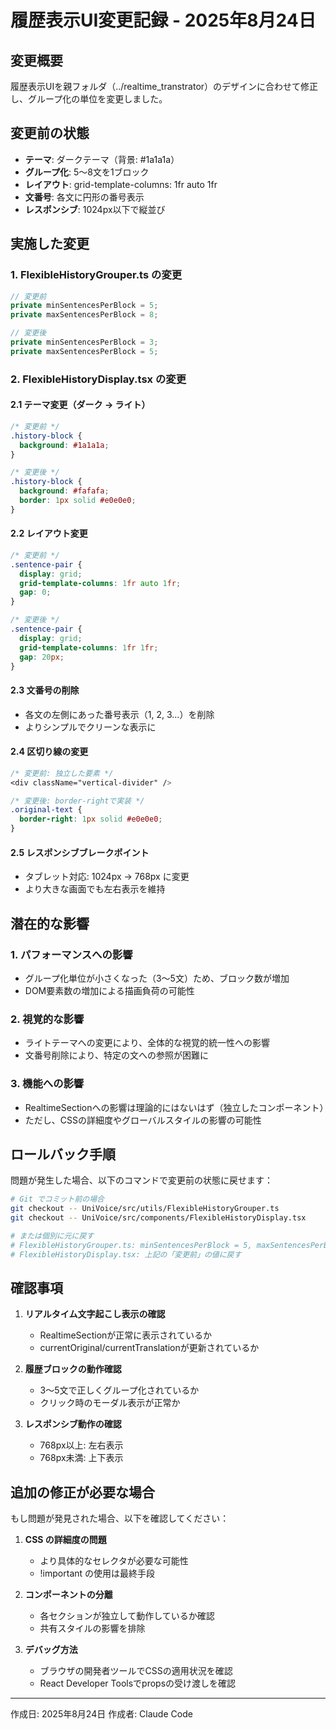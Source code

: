 # 履歴表示UI変更記録 - 2025年8月24日

## 変更概要
履歴表示UIを親フォルダ（../realtime_transtrator）のデザインに合わせて修正し、グループ化の単位を変更しました。

## 変更前の状態
- **テーマ**: ダークテーマ（背景: #1a1a1a）
- **グループ化**: 5～8文を1ブロック
- **レイアウト**: grid-template-columns: 1fr auto 1fr
- **文番号**: 各文に円形の番号表示
- **レスポンシブ**: 1024px以下で縦並び

## 実施した変更

### 1. FlexibleHistoryGrouper.ts の変更
```typescript
// 変更前
private minSentencesPerBlock = 5;
private maxSentencesPerBlock = 8;

// 変更後  
private minSentencesPerBlock = 3;
private maxSentencesPerBlock = 5;
```

### 2. FlexibleHistoryDisplay.tsx の変更

#### 2.1 テーマ変更（ダーク → ライト）
```css
/* 変更前 */
.history-block {
  background: #1a1a1a;
}

/* 変更後 */
.history-block {
  background: #fafafa;
  border: 1px solid #e0e0e0;
}
```

#### 2.2 レイアウト変更
```css
/* 変更前 */
.sentence-pair {
  display: grid;
  grid-template-columns: 1fr auto 1fr;
  gap: 0;
}

/* 変更後 */
.sentence-pair {
  display: grid;
  grid-template-columns: 1fr 1fr;
  gap: 20px;
}
```

#### 2.3 文番号の削除
- 各文の左側にあった番号表示（1, 2, 3...）を削除
- よりシンプルでクリーンな表示に

#### 2.4 区切り線の変更
```css
/* 変更前: 独立した要素 */
<div className="vertical-divider" />

/* 変更後: border-rightで実装 */
.original-text {
  border-right: 1px solid #e0e0e0;
}
```

#### 2.5 レスポンシブブレークポイント
- タブレット対応: 1024px → 768px に変更
- より大きな画面でも左右表示を維持

## 潜在的な影響

### 1. パフォーマンスへの影響
- グループ化単位が小さくなった（3～5文）ため、ブロック数が増加
- DOM要素数の増加による描画負荷の可能性

### 2. 視覚的な影響  
- ライトテーマへの変更により、全体的な視覚的統一性への影響
- 文番号削除により、特定の文への参照が困難に

### 3. 機能への影響
- RealtimeSectionへの影響は理論的にはないはず（独立したコンポーネント）
- ただし、CSSの詳細度やグローバルスタイルの影響の可能性

## ロールバック手順

問題が発生した場合、以下のコマンドで変更前の状態に戻せます：

```bash
# Git でコミット前の場合
git checkout -- UniVoice/src/utils/FlexibleHistoryGrouper.ts
git checkout -- UniVoice/src/components/FlexibleHistoryDisplay.tsx

# または個別に元に戻す
# FlexibleHistoryGrouper.ts: minSentencesPerBlock = 5, maxSentencesPerBlock = 8
# FlexibleHistoryDisplay.tsx: 上記の「変更前」の値に戻す
```

## 確認事項

1. **リアルタイム文字起こし表示の確認**
   - RealtimeSectionが正常に表示されているか
   - currentOriginal/currentTranslationが更新されているか

2. **履歴ブロックの動作確認**
   - 3～5文で正しくグループ化されているか
   - クリック時のモーダル表示が正常か

3. **レスポンシブ動作の確認**
   - 768px以上: 左右表示
   - 768px未満: 上下表示

## 追加の修正が必要な場合

もし問題が発見された場合、以下を確認してください：

1. **CSS の詳細度の問題**
   - より具体的なセレクタが必要な可能性
   - !important の使用は最終手段

2. **コンポーネントの分離**
   - 各セクションが独立して動作しているか確認
   - 共有スタイルの影響を排除

3. **デバッグ方法**
   - ブラウザの開発者ツールでCSSの適用状況を確認
   - React Developer Toolsでpropsの受け渡しを確認

---

作成日: 2025年8月24日
作成者: Claude Code